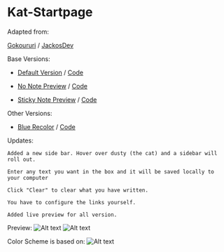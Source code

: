 Kat-Startpage
=============
Adapted from:

  [Gokoururi](https://github.com/gokoururi/homepage) /
  [JackosDev](https://github.com/JackosDev/Minimo-Homepage)

Base Versions:

- [Default Version](http://bokagha.github.io/Kat-Startpage/default/startpage.html)
/  [Code](https://github.com/Bokagha/Kat-Startpage/tree/gh-pages/default)

- [No Note Preview](http://bokagha.github.io/Kat-Startpage/no-note/startpage.html)
/  [Code](https://github.com/Bokagha/Kat-Startpage/tree/gh-pages/no-note)

- [Sticky Note Preview](http://bokagha.github.io/Kat-Startpage/sticky-note/stickynote.html)
/  [Code](https://github.com/Bokagha/Kat-Startpage/tree/gh-pages/sticky-note)

Other Versions:

- [Blue Recolor](http://bokagha.github.io/Kat-Startpage/blue/startpage.html)
/  [Code](https://github.com/Bokagha/Kat-Startpage/tree/gh-pages/blue) 

Updates:

  	Added a new side bar. Hover over dusty (the cat) and a sidebar will roll out.
  
  	Enter any text you want in the box and it will be saved locally to your computer
  
	Click "Clear" to clear what you have written.
	
	You have to configure the links yourself.
	
	Added live preview for all version.


Preview: 
![Alt text](/preview.png)
![Alt text](/sidebar.png)

Color Scheme is based on:
![Alt text](/gravityrush.png)
